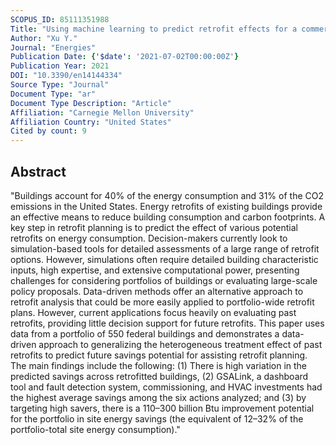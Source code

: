 ```yaml
---
SCOPUS_ID: 85111351988
Title: "Using machine learning to predict retrofit effects for a commercial building portfolio"
Author: "Xu Y."
Journal: "Energies"
Publication Date: {'$date': '2021-07-02T00:00:00Z'}
Publication Year: 2021
DOI: "10.3390/en14144334"
Source Type: "Journal"
Document Type: "ar"
Document Type Description: "Article"
Affiliation: "Carnegie Mellon University"
Affiliation Country: "United States"
Cited by count: 9
---
```


## Abstract
"Buildings account for 40% of the energy consumption and 31% of the CO2 emissions in the United States. Energy retrofits of existing buildings provide an effective means to reduce building consumption and carbon footprints. A key step in retrofit planning is to predict the effect of various potential retrofits on energy consumption. Decision-makers currently look to simulation-based tools for detailed assessments of a large range of retrofit options. However, simulations often require detailed building characteristic inputs, high expertise, and extensive computational power, presenting challenges for considering portfolios of buildings or evaluating large-scale policy proposals. Data-driven methods offer an alternative approach to retrofit analysis that could be more easily applied to portfolio-wide retrofit plans. However, current applications focus heavily on evaluating past retrofits, providing little decision support for future retrofits. This paper uses data from a portfolio of 550 federal buildings and demonstrates a data-driven approach to generalizing the heterogeneous treatment effect of past retrofits to predict future savings potential for assisting retrofit planning. The main findings include the following: (1) There is high variation in the predicted savings across retrofitted buildings, (2) GSALink, a dashboard tool and fault detection system, commissioning, and HVAC investments had the highest average savings among the six actions analyzed; and (3) by targeting high savers, there is a 110–300 billion Btu improvement potential for the portfolio in site energy savings (the equivalent of 12–32% of the portfolio-total site energy consumption)."
